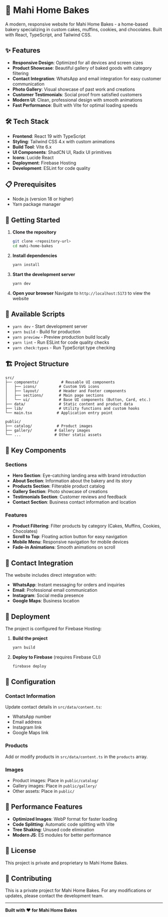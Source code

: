 # 🧁 Mahi Home Bakes

A modern, responsive website for Mahi Home Bakes - a home-based bakery specializing in custom cakes, muffins, cookies, and chocolates. Built with React, TypeScript, and Tailwind CSS.

## ✨ Features

- **Responsive Design**: Optimized for all devices and screen sizes
- **Product Showcase**: Beautiful gallery of baked goods with category filtering
- **Contact Integration**: WhatsApp and email integration for easy customer communication
- **Photo Gallery**: Visual showcase of past work and creations
- **Customer Testimonials**: Social proof from satisfied customers
- **Modern UI**: Clean, professional design with smooth animations
- **Fast Performance**: Built with Vite for optimal loading speeds

## 🛠️ Tech Stack

- **Frontend**: React 19 with TypeScript
- **Styling**: Tailwind CSS 4.x with custom animations
- **Build Tool**: Vite 6.x
- **UI Components**: ShadCN UI, Radix UI primitives
- **Icons**: Lucide React
- **Deployment**: Firebase Hosting
- **Development**: ESLint for code quality

## 📋 Prerequisites

- Node.js (version 18 or higher)
- Yarn package manager

## 🚀 Getting Started

1. **Clone the repository**
   ```bash
   git clone <repository-url>
   cd mahi-home-bakes
   ```

2. **Install dependencies**
   ```bash
   yarn install
   ```

3. **Start the development server**
   ```bash
   yarn dev
   ```

4. **Open your browser**
   Navigate to `http://localhost:5173` to view the website

## 📜 Available Scripts

- `yarn dev` - Start development server
- `yarn build` - Build for production
- `yarn preview` - Preview production build locally
- `yarn lint` - Run ESLint for code quality checks
- `yarn check:types` - Run TypeScript type checking

## 🏗️ Project Structure

```
src/
├── components/          # Reusable UI components
│   ├── icons/          # Custom SVG icons
│   ├── layout/         # Header and Footer components
│   ├── sections/       # Main page sections
│   └── ui/             # Base UI components (Button, Card, etc.)
├── data/               # Static content and product data
├── lib/                # Utility functions and custom hooks
└── main.tsx           # Application entry point

public/
├── catalog/           # Product images
├── gallery/          # Gallery images
└── ...               # Other static assets
```

## 🎨 Key Components

### Sections
- **Hero Section**: Eye-catching landing area with brand introduction
- **About Section**: Information about the bakery and its story
- **Products Section**: Filterable product catalog
- **Gallery Section**: Photo showcase of creations
- **Testimonials Section**: Customer reviews and feedback
- **Contact Section**: Business contact information and location

### Features
- **Product Filtering**: Filter products by category (Cakes, Muffins, Cookies, Chocolates)
- **Scroll to Top**: Floating action button for easy navigation
- **Mobile Menu**: Responsive navigation for mobile devices
- **Fade-in Animations**: Smooth animations on scroll

## 📱 Contact Integration

The website includes direct integration with:
- **WhatsApp**: Instant messaging for orders and inquiries
- **Email**: Professional email communication
- **Instagram**: Social media presence
- **Google Maps**: Business location

## 🚀 Deployment

The project is configured for Firebase Hosting:

1. **Build the project**
   ```bash
   yarn build
   ```

2. **Deploy to Firebase** (requires Firebase CLI)
   ```bash
   firebase deploy
   ```

## 🔧 Configuration

### Contact Information
Update contact details in `src/data/content.ts`:
- WhatsApp number
- Email address
- Instagram link
- Google Maps link

### Products
Add or modify products in `src/data/content.ts` in the `products` array.

### Images
- Product images: Place in `public/catalog/`
- Gallery images: Place in `public/gallery/`
- Other assets: Place in `public/`

## 🎯 Performance Features

- **Optimized Images**: WebP format for faster loading
- **Code Splitting**: Automatic code splitting with Vite
- **Tree Shaking**: Unused code elimination
- **Modern JS**: ES modules for better performance

## 📄 License

This project is private and proprietary to Mahi Home Bakes.

## 🤝 Contributing

This is a private project for Mahi Home Bakes. For any modifications or updates, please contact the development team.

---

**Built with ❤️ for Mahi Home Bakes**